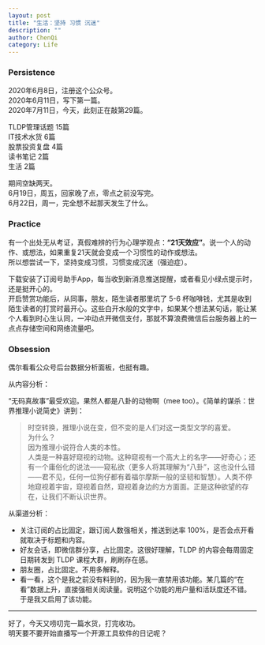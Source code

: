 ```yaml
---
layout: post
title: "生活：坚持 习惯 沉迷"
description: ""
author: ChenQi
category: Life
---
```


### Persistence

2020年6月8日，注册这个公众号。  
2020年6月11日，写下第一篇。  
2020年7月11日，今天，此刻正在敲第29篇。  

TLDP管理话题 15篇  
IT技术水货 6篇  
股票投资复盘 4篇  
读书笔记 2篇  
生活 2篇  

期间空缺两天。  
6月19日，周五，回家晚了点，零点之前没写完。  
6月22日，周一，完全想不起那天发生了什么。

### Practice

有一个出处无从考证，真假难辨的行为心理学观点：**“21天效应”**。说一个人的动作、或想法，如果重复21天就会变成一个习惯性的动作或想法。  
所以想尝试一下，坚持变成习惯，习惯变成沉迷（强迫症）。  

下载安装了订阅号助手App，每当收到新消息推送提醒，或者看见小绿点提示时，还是挺开心的。  
开启赞赏功能后，从同事，朋友，陌生读者那里坑了 5-6 杯咖啡钱，尤其是收到陌生读者的打赏时最开心。这些白开水般的文字中，如果某个想法某句话，能让某个人看到时心生认同，一冲动点开微信支付，那就不算浪费微信后台服务器上的一点点存储空间和网络流量吧。

### Obsession

偶尔看看公众号后台数据分析面板，也挺有趣。  

从内容分析：

“无码真故事”最受欢迎。果然人都是八卦的动物啊（mee too）。《简单的谋杀：世界推理小说简史》讲到：

> 时空转换，推理小说在变，但不变的是人们对这一类型文学的喜爱。  
为什么？  
因为推理小说符合人类的本性。  
人类是一种喜好窥视的动物。这种窥视有一个高大上的名字——好奇心；还有一个庸俗化的说法——窥私欲（更多人将其理解为“八卦”，这也没什么错——君不见，任何一位狗仔都有着福尔摩斯一般的坚韧和智慧）。人类不停地窥视着宇宙，窥视着自然，窥视着身边的方方面面。正是这种欲望的存在，让我们不断认识世界。

从渠道分析：

+ 关注订阅的占比固定，跟订阅人数强相关，推送到达率 100%，是否会点开看就取决于标题和内容。  
+ 好友会话，即微信群分享，占比固定。这很好理解，TLDP 的内容会每周固定日期转发到 TLDP 课程大群，刷刷存在感。  
+ 朋友圈，占比固定。不用多解释。  
+ 看一看，这个是我之前没有料到的，因为我一直禁用该功能。某几篇的“在看”数据上升，直接强相关阅读量。说明这个功能的用户量和活跃度还不错。于是我又启用了该功能。

--------
好了，今天又唠叨完一篇水货，打完收功。  
明天要不要开始直播写一个开源工具软件的日记呢？
